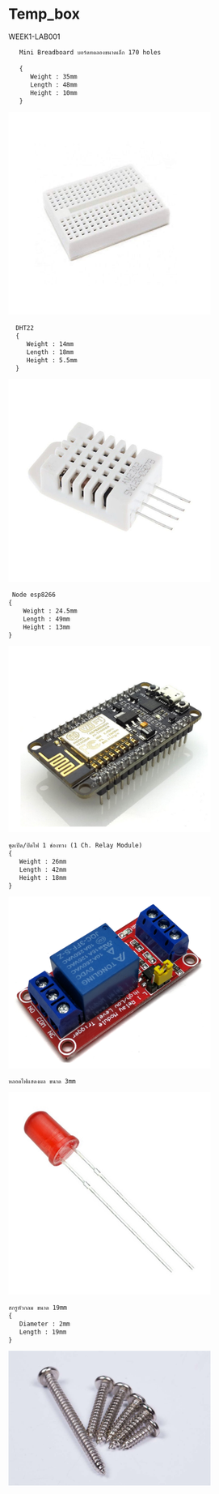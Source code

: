 # Temp_box
WEEK1-LAB001

       Mini Breadboard บอร์ดทดลองขนาดเล็ก 170 holes 

       {
          Weight : 35mm
          Length : 48mm 
          Height : 10mm
       }
     
<img src="ref/Breadboard.jpg" width="400">




      DHT22 
      {
         Weight : 14mm
         Length : 18mm 
         Height : 5.5mm
      }
<img src="ref/dht22.jpg" width="400">





     Node esp8266 
    {
        Weight : 24.5mm
        Length : 49mm 
        Height : 13mm
    }
<img src="ref/Nodeesp8266.png" width="400">






    ชุดเปิด/ปิดไฟ 1 ช่องทาง (1 Ch. Relay Module) 
    {
       Weight : 26mm
       Length : 42mm 
       Height : 18mm
    }
<img src="ref/Delay 1ch..jpeg" width="400">




    หลอดไฟแสดงผล ขนาด 3mm

<img src="ref/LED-3mm-Red.jpg" width="400">


    สกรูหัวกลม ขนาด 19mm
    {
       Diameter : 2mm
       Length : 19mm 
    }
<img src="ref/not.jpg" width="400">







